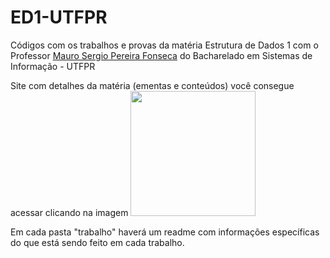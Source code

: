 # ED1-UTFPR
Códigos com os trabalhos e provas da matéria Estrutura de Dados 1 com o Professor <a href="https://pessoal.dainf.ct.utfpr.edu.br/maurofonseca/" target="_blank">Mauro Sergio Pereira Fonseca</a> do Bacharelado em Sistemas de Informação - UTFPR

<p>
Site com detalhes da matéria (ementas e conteúdos) você consegue acessar clicando na imagem <a href="https://pessoal.dainf.ct.utfpr.edu.br/maurhttps://pessoal.dainf.ct.utfpr.edu.br/maurofonseca/ofonseca/" target="_blank"><img src="https://cdn.discordapp.com/attachments/845013211555692546/967535172222328913/unknown.png" alt="" width="200px"></a>
  </p>
  
Em cada pasta "trabalho" haverá um readme com informações específicas do que está sendo feito em cada trabalho.
